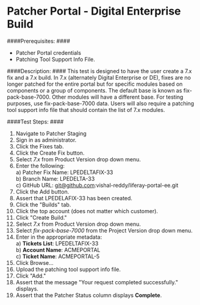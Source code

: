 Patcher Portal - Digital Enterprise Build 
=========================================

####Prerequisites: ####

* Patcher Portal credentials
* Patching Tool Support Info File.

####Description: ####
This test is designed to have the user create a 7.x fix and a 7.x build. In 7.x (alternately Digital Enterprise or DE), fixes are no longer patched for the entire portal but for specific modules based on components or a group of components. The default base is known as fix-pack-base-7000. Other modules will have a different base. For testing purposes, use fix-pack-base-7000 data. Users will also require a patching tool support info file that should contain the list of 7.x modules. 

####Test Steps: ####
1. Navigate to Patcher Staging
1. Sign in as administrator.
1. Click the Fixes tab.
1. Click the Create Fix button.
1. Select *7.x* from Product Version drop down menu.
1. Enter the following:    
	a) Patcher Fix Name: 	LPEDELTAFIX-33    
	b) Branch Name:	LPEDELTA-33    
	c) GitHub URL: git@github.com:vishal-reddy/liferay-portal-ee.git
1. Click the Add button.
1. Assert that LPEDELAFIX-33 has been created.
1. Click the "Builds" tab.
1. Click the top account (does not matter which customer).
1. Click "Create Build." 
1. Select *7.x* from Product Version drop down menu.
1. Select *fix-pack-base-7000* from the Project Version drop down menu. 
1. Enter in the appropriate metadata:    
	a) **Tickets List**: LPEDELTAFIX-33    
	b) **Account Name**: ACMEPORTAL    
	c) **Ticket Name**: ACMEPORTAL-5
1. Click Browse...
1. Upload the patching tool support info file.
1. Click "Add." 
1. Assert that the message "Your request completed successfully." displays.
1. Assert that the Patcher Status column displays **Complete**.